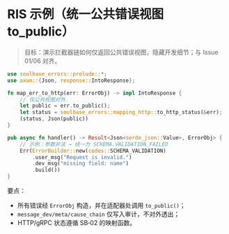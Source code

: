 # RIS 示例（统一公共错误视图 to_public）

> 目标：演示拦截器链如何仅返回公共错误视图，隐藏开发细节；与 Issue 01/06 对齐。

```rust
use soulbase_errors::prelude::*;
use axum::{Json, response::IntoResponse};

fn map_err_to_http(err: ErrorObj) -> impl IntoResponse {
    // 仅公共视图对外
    let public = err.to_public();
    let status = soulbase_errors::mapping_http::to_http_status(&err);
    (status, Json(public))
}

pub async fn handler() -> Result<Json<serde_json::Value>, ErrorObj> {
    // 示例：参数非法 → 统一为 SCHEMA.VALIDATION_FAILED
    Err(ErrorBuilder::new(codes::SCHEMA_VALIDATION)
        .user_msg("Request is invalid.")
        .dev_msg("missing field: name")
        .build())
}
```

要点：
- 所有错误经 `ErrorObj` 构造，并在适配器处调用 `to_public()`；
- `message_dev/meta/cause_chain` 仅写入审计，不对外透出；
- HTTP/gRPC 状态遵循 SB‑02 的映射函数。
